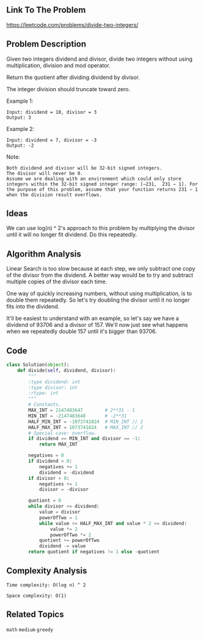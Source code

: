 ## Link To The Problem 
https://leetcode.com/problems/divide-two-integers/

## Problem Description

Given two integers dividend and divisor, divide two integers without using multiplication, division and mod operator.

Return the quotient after dividing dividend by divisor.

The integer division should truncate toward zero.

Example 1:
```
Input: dividend = 10, divisor = 3
Output: 3
```
Example 2:
```
Input: dividend = 7, divisor = -3
Output: -2
```
Note:
```
Both dividend and divisor will be 32-bit signed integers.
The divisor will never be 0.
Assume we are dealing with an environment which could only store integers within the 32-bit signed integer range: [−231,  231 − 1]. For the purpose of this problem, assume that your function returns 231 − 1 when the division result overflows.
```
## Ideas
We can use log(n) ^ 2's approach to this problem by multiplying the divisor until it will no longer
fit dividend. Do this repeatedly.

## Algorithm Analysis
Linear Search is too slow because at each step, we only subtract one copy of the divisor from the dividend. A better way would be to try and subtract multiple copies of the divisor each time.

One way of quickly increasing numbers, without using multiplication, is to double them repeatedly. So let's try doubling the divisor until it no longer fits into the dividend.

It'll be easiest to understand with an example, so let's say we have a dividend of 93706 and a divisor of 157. We'll now just see what happens when we repeatedly double 157 until it's bigger than 93706.
## Code

```py
class Solution(object):
    def divide(self, dividend, divisor):
        """
        :type dividend: int
        :type divisor: int
        :rtype: int
        """
        # Constants.
        MAX_INT = 2147483647        # 2**31 - 1
        MIN_INT = -2147483648       # -2**31
        HALF_MIN_INT = -1073741824  # MIN_INT // 2
        HALF_MAX_INT = 1073741824   # MAX_INT // 2
        # Special case: overflow.
        if dividend == MIN_INT and divisor == -1:
            return MAX_INT

        negatives = 0
        if dividend < 0:
            negatives += 1
            dividend = -dividend
        if divisor < 0:
            negatives += 1
            divisor = -divisor

        quotient = 0
        while divisor <= dividend:
            value = divisor
            powerOfTwo = 1
            while value <= HALF_MAX_INT and value * 2 <= dividend:
                value *= 2
                powerOfTwo *= 2
            quotient += powerOfTwo
            dividend -= value
        return quotient if negatives != 1 else -quotient
```

## Complexity Analysis
```
Time complexity: O(log n) ^ 2

Space complexity: O(1)
```
## Related Topics
```math``` ```medium``` ```greedy```




